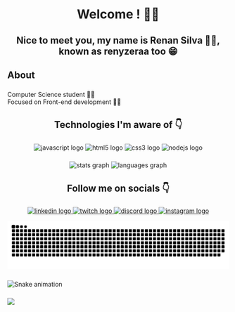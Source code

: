 <h1 align="center">Welcome ! 👊🤙</h1>

###
<h2 align="center">Nice to meet you, my name is Renan Silva 👋😄, known as renyzeraa too 😁</h2>

###
<h2 align="left">About</h2>

###
<p align="left">Computer Science student 👨‍🎓 <br>Focused on Front-end development 👨‍💻</p>

###
<h2 align="center">Technologies I'm aware of 👇</h2>

###
<div align="center">
  <img src="https://cdn.jsdelivr.net/gh/devicons/devicon/icons/javascript/javascript-original.svg" height="40" width="52" alt="javascript logo"  />
  <img src="https://cdn.jsdelivr.net/gh/devicons/devicon/icons/html5/html5-original.svg" height="40" width="52" alt="html5 logo"  />
  <img src="https://cdn.jsdelivr.net/gh/devicons/devicon/icons/css3/css3-original.svg" height="40" width="52" alt="css3 logo"  />
  <img src="https://cdn.jsdelivr.net/gh/devicons/devicon/icons/nodejs/nodejs-original.svg" height="40" width="52" alt="nodejs logo"  />
</div>

###
<div align="center">
  <img src="https://github-readme-stats.vercel.app/api?hide_title=true&hide_rank=true&show_icons=true&include_all_commits=true&count_private=false&disable_animations=false&theme=buefy&locale=pt-br&hide_border=true&username=renyzeraa" height="150" alt="stats graph"  />
  <img src="https://github-readme-stats.vercel.app/api/top-langs?locale=pt-br&hide_title=true&layout=compact&card_width=320&langs_count=5&theme=buefy&hide_border=true&username=renyzeraa" height="150" alt="languages graph"  />
</div>

###
<h2 align="center">Follow me on socials 👇</h2>

###
<div align="center">
  <a href="https://www.linkedin.com/in/renan-silva-307733224/" target="_blank">
    <img src="https://raw.githubusercontent.com/maurodesouza/profile-readme-generator/master/src/assets/icons/social/linkedin/default.svg" width="52" height="40" alt="linkedin logo"  />
  </a>
  <a href="https://www.twitch.tv/RENYZERAA" target="_blank">
    <img src="https://raw.githubusercontent.com/maurodesouza/profile-readme-generator/master/src/assets/icons/social/twitch/default.svg" width="52" height="40" alt="twitch logo"  />
  </a>
  <a href="renan_s#7826" target="_blank">
    <img src="https://raw.githubusercontent.com/maurodesouza/profile-readme-generator/master/src/assets/icons/social/discord/default.svg" width="52" height="40" alt="discord logo"  />
  </a>
  <a href="https://www.instagram.com/renyzeraa" target="_blank">
    <img src="https://raw.githubusercontent.com/maurodesouza/profile-readme-generator/master/src/assets/icons/social/instagram/default.svg" width="52" height="40" alt="instagram logo"  />
  </a>
  
  ![Snake animation](https://github.com/renyzeraa/renyzeraa/blob/output/github-contribution-grid-snake.svg)
</div>

###
<img href="https://raw.githubusercontent.com/renyzeraa/renyzeraa/blob/output/snake.svg" alt="Snake animation" />

###
<img align="left" src="https://profile-counter.glitch.me/renyzeraa/count.svg?"  />

###
